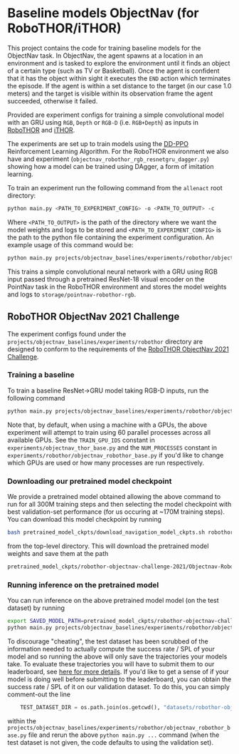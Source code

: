 # Baseline models ObjectNav (for RoboTHOR/iTHOR)

This project contains the code for training baseline models for the ObjectNav task. In ObjectNav, the agent
spawns at a location in an environment and is tasked to explore the environment until it finds an object of a
certain type (such as TV or Basketball). Once the agent is confident that it has the object within sight
it executes the `END` action which terminates the episode. If the agent is within a set
distance to the target (in our case 1.0 meters) and the target is visible within its observation frame
the agent succeeded, otherwise it failed.

Provided are experiment configs for training a simple convolutional model with
an GRU using `RGB`, `Depth` or `RGB-D` (i.e. `RGB+Depth`) as inputs in
[RoboTHOR](https://ai2thor.allenai.org/robothor/) and [iTHOR](https://ai2thor.allenai.org/ithor/).

The experiments are set up to train models using the [DD-PPO](https://arxiv.org/pdf/1911.00357.pdf)
Reinforcement Learning Algorithm. For the RoboTHOR environment we also have and experiment
(`objectnav_robothor_rgb_resnetgru_dagger.py`) showing how a model can be trained using DAgger,
a form of imitation learning.

To train an experiment run the following command from the `allenact` root directory:

```bash
python main.py <PATH_TO_EXPERIMENT_CONFIG> -o <PATH_TO_OUTPUT> -c
```

Where `<PATH_TO_OUTPUT>` is the path of the directory where we want the model weights
and logs to be stored and `<PATH_TO_EXPERIMENT_CONFIG>` is the path to the python file containing
the experiment configuration. An example usage of this command would be:

```bash
python main.py projects/objectnav_baselines/experiments/robothor/objectnav_robothor_rgb_resnet_ddppo.py -o storage/objectnav-robothor-rgb
```

This trains a simple convolutional neural network with a GRU using RGB input 
passed through a pretrained ResNet-18 visual encoder on the
PointNav task in the RoboTHOR environment and stores the model weights and logs
to `storage/pointnav-robothor-rgb`.

## RoboTHOR ObjectNav 2021 Challenge

The experiment configs found under the `projects/objectnav_baselines/experiments/robothor` directory are designed
to conform to the requirements of the [RoboTHOR ObjectNav 2021 Challenge](https://ai2thor.allenai.org/robothor/cvpr-2021-challenge).

### Training a baseline
To train a baseline ResNet->GRU model taking RGB-D inputs, run the following command
```bash
python main.py projects/objectnav_baselines/experiments/robothor/objectnav_robothor_rgbd_resnet_ddppo.py -o storage/objectnav-robothor-rgbd
```
Note that, by default, when using a machine with a GPUs, the above experiment will attempt to train using 60 parallel processes
across all available GPUs. See the `TRAIN_GPU_IDS` constant in `experiments/objectnav_thor_base.py` and
the `NUM_PROCESSES` constant in `experiments/robothor/objectnav_robothor_base.py` if you'd like to change which
GPUs are used or how many processes are run respectively.

### Downloading our pretrained model checkpoint
We provide a pretrained model obtained allowing the above command to run for all 300M training steps and then selecting
the model checkpoint with best validation-set performance (for us occuring at ~170M training steps). You can download 
this model checkpoint by running
```bash
bash pretrained_model_ckpts/download_navigation_model_ckpts.sh robothor-objectnav-challenge-2021
```
from the top-level directory. This will download the pretrained model weights and save them at the path
```bash
pretrained_model_ckpts/robothor-objectnav-challenge-2021/Objectnav-RoboTHOR-RGBD-ResNetGRU-DDPPO/2021-02-09_22-35-15/exp_Objectnav-RoboTHOR-RGBD-ResNetGRU-DDPPO_0.2.0a_300M__stage_00__steps_000170207237.pt
```

### Running inference on the pretrained model

You can run inference on the above pretrained model model (on the test dataset) by running
```bash
export SAVED_MODEL_PATH=pretrained_model_ckpts/robothor-objectnav-challenge-2021/Objectnav-RoboTHOR-RGBD-ResNetGRU-DDPPO/2021-02-09_22-35-15/exp_Objectnav-RoboTHOR-RGBD-ResNetGRU-DDPPO_0.2.0a_300M__stage_00__steps_000170207237.pt
python main.py projects/objectnav_baselines/experiments/robothor/objectnav_robothor_rgbd_resnetgru_ddppo.py -c $SAVED_MODEL_PATH -t 2021-02-09_22-35-15
```
To discourage "cheating", the test dataset has been scrubbed of the information needed to actually compute the success rate / SPL
of your model and so running the above will only save the trajectories your models take. To evaluate these
trajectories you will have to submit them to our leaderboard, see [here for more details](https://github.com/allenai/robothor-challenge/).
If you'd like to get a sense of if your model is doing well before submitting to the leaderboard, you can obtain the 
success rate / SPL of it on our validation dataset. To do this, you can simply comment-out the line
```python
    TEST_DATASET_DIR = os.path.join(os.getcwd(), "datasets/robothor-objectnav/test")
```
within the `projects/objectnav_baselines/experiments/robothor/objectnav_robothor_base.py` file and rerun the above
`python main.py ...` command (when the test dataset is not given, the code defaults to using the validation set).